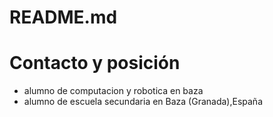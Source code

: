 # README.md


# Contacto y posición
- alumno de computacion y robotica en baza
- alumno de escuela secundaria en Baza (Granada),España
